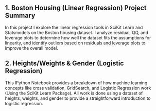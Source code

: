 ## 1. Boston Housing (Linear Regression) Project Summary
In this project I explore the linear regression tools in SciKit Learn and Statsmodels on the Boston housing dataset.
I analyze residual, QQ, and leverage plots to determine how well the dataset fits the assumptions for linearity, and identify outliers based on residuals and leverage plots to improve the overall model.

## 2. Heights/Weights & Gender (Logistic Regression)
This IPython Notebook provides a breakdown of how machine learning concepts like cross validation, GridSearch, and Logistic Regression work (Using the SciKit Learn Package). All work is done using a dataset of heights, weights, and gender to provide a straightforward introduction to logistic regression.
